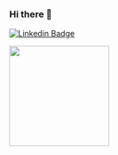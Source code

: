 ### Hi there 👋

[![Linkedin Badge](https://img.shields.io/badge/-LinkedIn-0e76a8?style=flat-square&logo=Linkedin&logoColor=white)](https://linkedin.com/in/fjdurlop)

<!--
**fjdurlop/fjdurlop** is a ✨ _special_ ✨ repository because its `README.md` (this file) appears on your GitHub profile.

Here are some ideas to get you started:

- 🔭 I’m currently working on ...
- 🌱 I’m currently learning ...
- 👯 I’m looking to collaborate on ...
- 🤔 I’m looking for help with ...
- 💬 Ask me about ...
- 📫 How to reach me: ...
- 😄 Pronouns: ...
- ⚡ Fun fact: ...
-->
<img height="180em" src="https://github-readme-stats.vercel.app/api?username=fjdurlop&show_icons=true&hide_border=true&&count_private=true&include_all_commits=true" />
